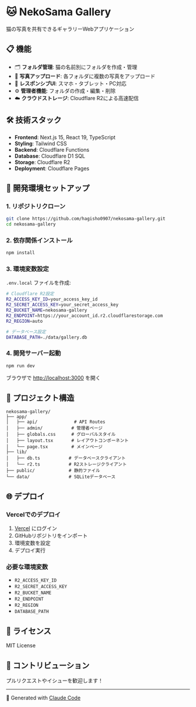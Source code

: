 # 🐱 NekoSama Gallery

猫の写真を共有できるギャラリーWebアプリケーション

## 📋 機能

- 🗂️ **フォルダ管理**: 猫の名前別にフォルダを作成・管理
- 📸 **写真アップロード**: 各フォルダに複数の写真をアップロード
- 🎨 **レスポンシブUI**: スマホ・タブレット・PC対応
- ⚙️ **管理者機能**: フォルダの作成・編集・削除
- ☁️ **クラウドストレージ**: Cloudflare R2による高速配信

## 🛠️ 技術スタック

- **Frontend**: Next.js 15, React 19, TypeScript
- **Styling**: Tailwind CSS
- **Backend**: Cloudflare Functions
- **Database**: Cloudflare D1 SQL
- **Storage**: Cloudflare R2
- **Deployment**: Cloudflare Pages

## 🚀 開発環境セットアップ

### 1. リポジトリクローン
```bash
git clone https://github.com/hagisho0907/nekosama-gallery.git
cd nekosama-gallery
```

### 2. 依存関係インストール
```bash
npm install
```

### 3. 環境変数設定
`.env.local` ファイルを作成:
```bash
# Cloudflare R2設定
R2_ACCESS_KEY_ID=your_access_key_id
R2_SECRET_ACCESS_KEY=your_secret_access_key  
R2_BUCKET_NAME=nekosama-gallery
R2_ENDPOINT=https://your_account_id.r2.cloudflarestorage.com
R2_REGION=auto

# データベース設定
DATABASE_PATH=./data/gallery.db
```

### 4. 開発サーバー起動
```bash
npm run dev
```

ブラウザで [http://localhost:3000](http://localhost:3000) を開く

## 📁 プロジェクト構造

```
nekosama-gallery/
├── app/
│   ├── api/              # API Routes
│   ├── admin/           # 管理者ページ
│   ├── globals.css      # グローバルスタイル
│   ├── layout.tsx       # レイアウトコンポーネント
│   └── page.tsx         # メインページ
├── lib/
│   ├── db.ts           # データベースクライアント
│   └── r2.ts           # R2ストレージクライアント
├── public/             # 静的ファイル
└── data/               # SQLiteデータベース
```

## 🌐 デプロイ

### Vercelでのデプロイ
1. [Vercel](https://vercel.com) にログイン
2. GitHubリポジトリをインポート
3. 環境変数を設定
4. デプロイ実行

### 必要な環境変数
- `R2_ACCESS_KEY_ID`
- `R2_SECRET_ACCESS_KEY`
- `R2_BUCKET_NAME`
- `R2_ENDPOINT`
- `R2_REGION`
- `DATABASE_PATH`

## 📝 ライセンス

MIT License

## 🤝 コントリビューション

プルリクエストやイシューを歓迎します！

---

🤖 Generated with [Claude Code](https://claude.ai/code)

<!-- D1 binding configured -->
<!-- R2 credentials updated -->
<!-- Test R2 binding debug -->
<!-- Test photo management debug -->

<!-- Trigger redeploy for D1 binding -->
